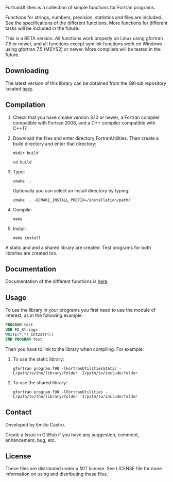 FortranUtilities is a collection of simple functions for Fortran programs.

Functions for strings, numbers, precision, statistics and files are included. See the specifications of the different functions. More functions for different tasks will be included in the future.

This is a BETA version. All functions work properly on Linux using gfortran 7.5 or newer, and all functions except symlink functions work on Windows using gfortran 7.5 (MSYS2) or newer. More compilers will be tested in the future.

## Downloading

   The latest version of this library can be obtained from the GitHub repository located [here](https://github.com/ecasglez/FortranUtilities).

## Compilation

1. Check that you have cmake version 3.10 or newer, a Fortran compiler compatible with Fortran 2008, and a C++ compiler compatible with C++17.
2. Download the files and enter directory FortranUtilities. Then create a build directory and enter that directory:

      ```
      mkdir build
      ```

      ```
      cd build
      ```

3. Type:

      ```
      cmake ..
      ```
   
      Optionally you can select an install directory by typing:
   
      ```
      cmake .. -DCMAKE_INSTALL_PREFIX=/installation/path/
      ```

4. Compile:

      ```
      make
      ```

5. Install:

      ```
      make install
      ```

A static and and a shared library are created. Test programs for both libraries are created too.

## Documentation

Documentation of the different functions is [here](https://ecasglez.github.io/FortranUtilities/).

## Usage

To use the library in your programs you first need to use the module of interest, as in the following example:

```fortran
PROGRAM test
USE FU_Strings
WRITE(*,*) int2str(5)
END PROGRAM test
```

Then you have to link to the library when compiling. For example:

1. To use the static library:

      ```
      gfortran program.f90 -lFortranUtilitiesStatic -L/path/to/the/library/folder -I/path/to/include/folder
      ```

2. To use the shared library:

      ```
      gfortran program.f90 -lFortranUtilities -L/path/to/the/library/folder -I/path/to/include/folder
      ```

## Contact

Developed by Emilio Castro.

Create a Issue in GitHub if you have any suggestion, comment, enhancement, bug, etc.

## License

These files are distributed under a MIT license. See LICENSE file for more information on using and distributing these files.

